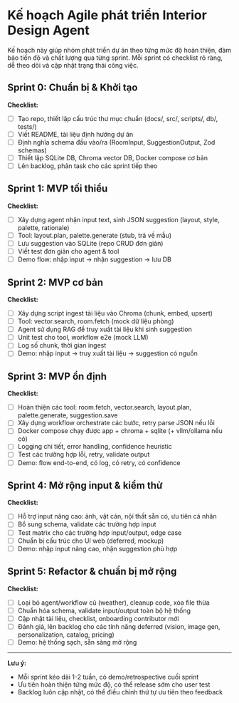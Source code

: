 # Kế hoạch Agile phát triển Interior Design Agent
Kế hoạch này giúp nhóm phát triển dự án theo từng mức độ hoàn thiện, đảm bảo tiến độ và chất lượng qua từng sprint.
Mỗi sprint có checklist rõ ràng, dễ theo dõi và cập nhật trạng thái công việc.


## Sprint 0: Chuẩn bị & Khởi tạo
**Checklist:**
- [ ] Tạo repo, thiết lập cấu trúc thư mục chuẩn (docs/, src/, scripts/, db/, tests/)
- [ ] Viết README, tài liệu định hướng dự án
- [ ] Định nghĩa schema đầu vào/ra (RoomInput, SuggestionOutput, Zod schemas)
- [ ] Thiết lập SQLite DB, Chroma vector DB, Docker compose cơ bản
- [ ] Lên backlog, phân task cho các sprint tiếp theo

## Sprint 1: MVP tối thiểu
**Checklist:**
- [ ] Xây dựng agent nhận input text, sinh JSON suggestion (layout, style, palette, rationale)
- [ ] Tool: layout.plan, palette.generate (stub, trả về mẫu)
- [ ] Lưu suggestion vào SQLite (repo CRUD đơn giản)
- [ ] Viết test đơn giản cho agent & tool
- [ ] Demo flow: nhập input -> nhận suggestion -> lưu DB

## Sprint 2: MVP cơ bản
**Checklist:**
- [ ] Xây dựng script ingest tài liệu vào Chroma (chunk, embed, upsert)
- [ ] Tool: vector.search, room.fetch (mock dữ liệu phòng)
- [ ] Agent sử dụng RAG để truy xuất tài liệu khi sinh suggestion
- [ ] Unit test cho tool, workflow e2e (mock LLM)
- [ ] Log số chunk, thời gian ingest
- [ ] Demo: nhập input -> truy xuất tài liệu -> suggestion có nguồn

## Sprint 3: MVP ổn định
**Checklist:**
- [ ] Hoàn thiện các tool: room.fetch, vector.search, layout.plan, palette.generate, suggestion.save
- [ ] Xây dựng workflow orchestrate các bước, retry parse JSON nếu lỗi
- [ ] Docker compose chạy được app + chroma + sqlite (+ vllm/ollama nếu có)
- [ ] Logging chi tiết, error handling, confidence heuristic
- [ ] Test các trường hợp lỗi, retry, validate output
- [ ] Demo: flow end-to-end, có log, có retry, có confidence

## Sprint 4: Mở rộng input & kiểm thử
**Checklist:**
- [ ] Hỗ trợ input nâng cao: ảnh, vật cản, nội thất sẵn có, ưu tiên cá nhân
- [ ] Bổ sung schema, validate các trường hợp input
- [ ] Test matrix cho các trường hợp input/output, edge case
- [ ] Chuẩn bị cấu trúc cho UI web (deferred, mockup)
- [ ] Demo: nhập input nâng cao, nhận suggestion phù hợp

## Sprint 5: Refactor & chuẩn bị mở rộng
**Checklist:**
- [ ] Loại bỏ agent/workflow cũ (weather), cleanup code, xóa file thừa
- [ ] Chuẩn hóa schema, validate input/output toàn bộ hệ thống
- [ ] Cập nhật tài liệu, checklist, onboarding contributor mới
- [ ] Đánh giá, lên backlog cho các tính năng deferred (vision, image gen, personalization, catalog, pricing)
- [ ] Demo: hệ thống sạch, sẵn sàng mở rộng

---
**Lưu ý:**
- Mỗi sprint kéo dài 1-2 tuần, có demo/retrospective cuối sprint
- Ưu tiên hoàn thiện từng mức độ, có thể release sớm cho user test
- Backlog luôn cập nhật, có thể điều chỉnh thứ tự ưu tiên theo feedback

